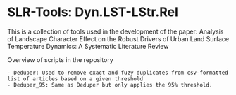 # SLR-Tools: Dyn.LST-LStr.Rel
This is a collection of tools used in the development of the paper: Analysis of Landscape Character Effect on the Robust Drivers of Urban Land Surface Temperature Dynamics: A Systematic Literature Review

Overview of scripts in the repository

	- Deduper: Used to remove exact and fuzy duplicates from csv-formatted list of articles based on a given threshold
	- Deduper_95: Same as Deduper but only applies the 95% threshold.
	
